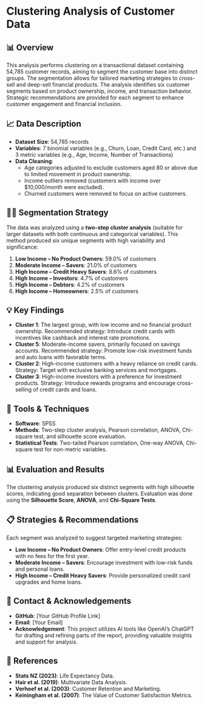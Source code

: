 # Clustering Analysis of Customer Data

## 📊 Overview
This analysis performs clustering on a transactional dataset containing 54,785 customer records, aiming to segment the customer base into distinct groups. The segmentation allows for tailored marketing strategies to cross-sell and deep-sell financial products. The analysis identifies six customer segments based on product ownership, income, and transaction behavior. Strategic recommendations are provided for each segment to enhance customer engagement and financial inclusion.

## 📈 Data Description
- **Dataset Size**: 54,785 records
- **Variables**: 7 binomial variables (e.g., Churn, Loan, Credit Card, etc.) and 3 metric variables (e.g., Age, Income, Number of Transactions)
- **Data Cleaning**: 
  - Age categories adjusted to exclude customers aged 80 or above due to limited movement in product ownership.
  - Income outliers removed (customers with income over $10,000/month were excluded).
  - Churned customers were removed to focus on active customers.

## 🧑‍💼 Segmentation Strategy
The data was analyzed using a **two-step cluster analysis** (suitable for larger datasets with both continuous and categorical variables). This method produced six unique segments with high variability and significance:
1. **Low Income – No Product Owners**: 59.0% of customers
2. **Moderate Income – Savers**: 21.0% of customers
3. **High Income – Credit Heavy Savers**: 8.6% of customers
4. **High Income – Investors**: 4.7% of customers
5. **High Income – Debtors**: 4.2% of customers
6. **High Income – Homeowners**: 2.5% of customers

## 💡 Key Findings
- **Cluster 1**: The largest group, with low income and no financial product ownership. Recommended strategy: Introduce credit cards with incentives like cashback and interest rate promotions.
- **Cluster 5**: Moderate-income savers, primarily focused on savings accounts. Recommended strategy: Promote low-risk investment funds and auto loans with favorable terms.
- **Cluster 2**: High-income customers with a heavy reliance on credit cards. Strategy: Target with exclusive banking services and mortgages.
- **Cluster 3**: High-income investors with a preference for investment products. Strategy: Introduce rewards programs and encourage cross-selling of credit cards and loans.
  
## 🔧 Tools & Techniques
- **Software**: SPSS
- **Methods**: Two-step cluster analysis, Pearson correlation, ANOVA, Chi-square test, and silhouette score evaluation.
- **Statistical Tests**: Two-tailed Pearson correlation, One-way ANOVA, Chi-square test for non-metric variables.

## 📊 Evaluation and Results
The clustering analysis produced six distinct segments with high silhouette scores, indicating good separation between clusters. Evaluation was done using the **Silhouette Score**, **ANOVA**, and **Chi-Square Tests**.

## 📋 Strategies & Recommendations
Each segment was analyzed to suggest targeted marketing strategies:
- **Low Income – No Product Owners**: Offer entry-level credit products with no fees for the first year.
- **Moderate Income – Savers**: Encourage investment with low-risk funds and personal loans.
- **High Income – Credit Heavy Savers**: Provide personalized credit card upgrades and home loans.
  
## 💬 Contact & Acknowledgements
- **GitHub**: [Your GitHub Profile Link]
- **Email**: [Your Email]
- **Acknowledgement**: This project utilizes AI tools like OpenAI’s ChatGPT for drafting and refining parts of the report, providing valuable insights and support for analysis.

## 📄 References
- **Stats NZ (2023)**: Life Expectancy Data.
- **Hair et al. (2019)**: Multivariate Data Analysis.
- **Verhoef et al. (2003)**: Customer Retention and Marketing.
- **Keiningham et al. (2007)**: The Value of Customer Satisfaction Metrics.
